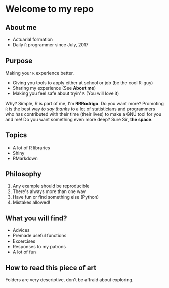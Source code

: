 # Welcome to my repo

## About me

* Actuarial formation
* Daily `R` programmer since July, 2017

## Purpose

Making your `R` experience better.

* Giving you tools to apply either at school or job (be the cool R-guy)
* Sharing my experience (See **About me**)
* Making you feel safe about tryin' `R` (You will love it)

Why? Simple, R is part of me, I'm **RRRodrigo**. Do you want more? Promoting `R` is the best way *to say thanks*  to a lot of statisticians and programmers who has contributed with their time (their lives) to make a GNU tool for you and me! Do you want something even more deep? Sure Sir, **the space**.

## Topics

* A lot of R libraries
* Shiny
* RMarkdown

## Philosophy

1) Any example should be reproducible
2) There's always more than one way
3) Have fun or find something else (Python)
4) Mistakes allowed!

## What you will find?

* Advices
* Premade useful functions
* Excercises
* Responses to my patrons
* A lot of fun

## How to read this piece of art

Folders are very descriptive, don't be affraid about exploring.

